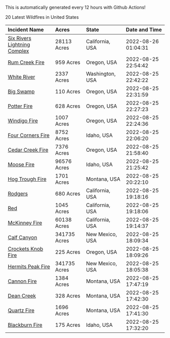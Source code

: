 This is automatically generated every 12 hours with Github Actions!

20 Latest Wildfires in United States

 | Incident Name | Acres | State | Date and Time |
|:---|:---|:---|:---|
| [Six Rivers Lightning Complex](https://inciweb.nwcg.gov/incident/8312/) | 28113 Acres | California, USA | 2022-08-26 01:04:31 |
| [Rum Creek Fire](https://inciweb.nwcg.gov/incident/8348/) | 959 Acres | Oregon, USA | 2022-08-25 22:54:42 |
| [White River ](https://inciweb.nwcg.gov/incident/8329/) | 2337 Acres | Washington, USA | 2022-08-25 22:42:22 |
| [Big Swamp](https://inciweb.nwcg.gov/incident/8323/) | 110 Acres | Oregon, USA | 2022-08-25 22:31:59 |
| [Potter Fire](https://inciweb.nwcg.gov/incident/8291/) | 628 Acres | Oregon, USA | 2022-08-25 22:27:23 |
| [Windigo Fire](https://inciweb.nwcg.gov/incident/8292/) | 1007 Acres | Oregon, USA | 2022-08-25 22:24:36 |
| [Four Corners Fire](https://inciweb.nwcg.gov/incident/8331/) | 8752 Acres | Idaho, USA | 2022-08-25 22:06:20 |
| [Cedar Creek Fire](https://inciweb.nwcg.gov/incident/8307/) | 7376 Acres | Oregon, USA | 2022-08-25 21:58:40 |
| [Moose Fire](https://inciweb.nwcg.gov/incident/8249/) | 96576 Acres | Idaho, USA | 2022-08-25 21:25:42 |
| [Hog Trough Fire](https://inciweb.nwcg.gov/incident/8258/) | 1701 Acres | Montana, USA | 2022-08-25 20:22:10 |
| [Rodgers](https://inciweb.nwcg.gov/incident/8333/) | 680 Acres | California, USA | 2022-08-25 19:18:16 |
| [Red](https://inciweb.nwcg.gov/incident/8332/) | 1045 Acres | California, USA | 2022-08-25 19:18:06 |
| [McKinney Fire](https://inciweb.nwcg.gov/incident/8287/) | 60138 Acres | California, USA | 2022-08-25 19:14:37 |
| [Calf Canyon](https://inciweb.nwcg.gov/incident/8069/) | 341735 Acres | New Mexico, USA | 2022-08-25 18:09:34 |
| [Crockets Knob Fire](https://inciweb.nwcg.gov/incident/8355/) | 225 Acres | Oregon, USA | 2022-08-25 18:09:26 |
| [Hermits Peak Fire](https://inciweb.nwcg.gov/incident/8049/) | 341735 Acres | New Mexico, USA | 2022-08-25 18:05:38 |
| [Cannon Fire](https://inciweb.nwcg.gov/incident/8326/) | 1384 Acres | Montana, USA | 2022-08-25 17:47:19 |
| [Dean Creek](https://inciweb.nwcg.gov/incident/8330/) | 328 Acres | Montana, USA | 2022-08-25 17:42:30 |
| [Quartz Fire](https://inciweb.nwcg.gov/incident/8337/) | 1696 Acres | Montana, USA | 2022-08-25 17:41:30 |
| [Blackburn Fire](https://inciweb.nwcg.gov/incident/8351/) | 175 Acres | Idaho, USA | 2022-08-25 17:32:20 |

